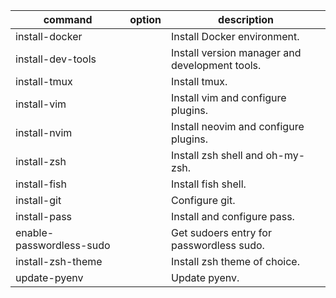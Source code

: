 | command                  | option | description                                    |
| ------------------------ | ------ | ---------------------------------------------- |
| install-docker           |        | Install Docker environment.                    |
| install-dev-tools        |        | Install version manager and development tools. |
| install-tmux             |        | Install tmux.                                  |
| install-vim              |        | Install vim and configure plugins.             |
| install-nvim             |        | Install neovim and configure plugins.          |
| install-zsh              |        | Install zsh shell and oh-my-zsh.               |
| install-fish             |        | Install fish shell.                            |
| install-git              |        | Configure git.                                 |
| install-pass             |        | Install and configure pass.                    |
| enable-passwordless-sudo |        | Get sudoers entry for passwordless sudo.       |
| install-zsh-theme        |        | Install zsh theme of choice.                   |
| update-pyenv             |        | Update pyenv.                                  |
